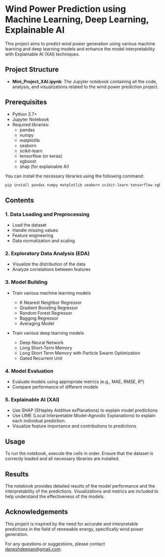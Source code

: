 
# Wind Power Prediction using Machine Learning, Deep Learning, Explainable AI

This project aims to predict wind power generation using various machine learning and deep learning models and enhance the model interpretability with Explainable AI (XAI) techniques. 

## Project Structure

- **Mini_Project_XAI.ipynb**: The Jupyter notebook containing all the code, analysis, and visualizations related to the wind power prediction project.

## Prerequisites

- Python 3.7+
- Jupyter Notebook
- Required libraries:
  - pandas
  - numpy
  - matplotlib
  - seaborn
  - scikit-learn
  - tensorflow (or keras)
  - xgboost
  - shap (for explainable AI)

You can install the necessary libraries using the following command:

```bash
pip install pandas numpy matplotlib seaborn scikit-learn tensorflow xgboost shap
```

## Contents

### 1. Data Loading and Preprocessing
- Load the dataset
- Handle missing values
- Feature engineering
- Data normalization and scaling

### 2. Exploratory Data Analysis (EDA)
- Visualize the distribution of the data
- Analyze correlations between features

### 3. Model Building
- Train various machine learning models
    - K Nearest Neighbor Regressor
    - Gradient Boosting Regressor
    - Random Forest Regressor
    - Bagging Regressor
    - Averaging Model
      
- Train various deep learning models
    -  Deep Neural Network
    -  Long Short-Term Memory
    -  Long Short Term Memory with Particle Swarm Optimization
    -  Gated Recurrent Unit

### 4. Model Evaluation
- Evaluate models using appropriate metrics (e.g., MAE, RMSE, R²)
- Compare performance of different models

### 5. Explainable AI (XAI)
- Use SHAP (SHapley Additive exPlanations) to explain model predictions
- Use LIME (Local Interpretable Model-Agnostic Explanations) to explain each individual prediction.
- Visualize feature importance and contributions to predictions

## Usage

To run the notebook, execute the cells in order. Ensure that the dataset is correctly loaded and all necessary libraries are installed.

## Results

The notebook provides detailed results of the model performance and the interpretability of the predictions. Visualizations and metrics are included to help understand the effectiveness of the models.

## Acknowledgements

This project is inspired by the need for accurate and interpretable predictions in the field of renewable energy, specifically wind power generation.

For any questions or suggestions, please contact daneshdeepan@gmail.com.
